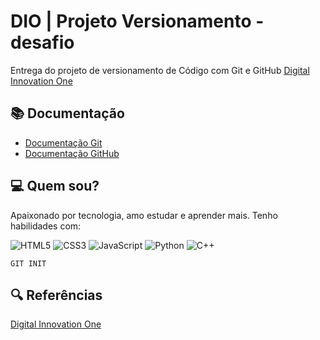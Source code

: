 
# DIO | Projeto Versionamento - desafio

Entrega do projeto de versionamento de Código com Git e GitHub [Digital Innovation One](https://www.dio.me/)

## 📚 Documentação
- [Documentação Git](https://git-scm.com/doc)
- [Documentação GitHub](https://docs.github.com/)

## 💻 Quem sou?

Apaixonado por tecnologia, amo estudar e aprender mais.
Tenho habilidades com:

![HTML5](https://img.shields.io/badge/HTML5-E34F26?style=for-the-badge&logo=html5&logoColor=white)
![CSS3](https://img.shields.io/badge/CSS3-1572B6?style=for-the-badge&logo=css3&logoColor=white)
![JavaScript](https://img.shields.io/badge/JavaScript-F7DF1E?style=for-the-badge&logo=javascript&logoColor=black)
![Python](https://img.shields.io/badge/python-3670A0?style=for-the-badge&logo=python&logoColor=ffdd54)
![C++](https://img.shields.io/badge/C%2B%2B-00599C?style=for-the-badge&logo=c%2B%2B&logoColor=white)



```
GIT INIT
```

## 🔍 Referências

[Digital Innovation One](https://www.dio.me/)

